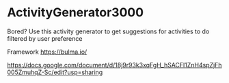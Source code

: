 # ActivityGenerator3000
Bored? Use this activity generator to get suggestions for activities to do filtered by user preference

Framework
https://bulma.io/

https://docs.google.com/document/d/18j9r93k3xqFgH_hSACFl1ZnH4spZjFh005ZmuhqZ-Sc/edit?usp=sharing


